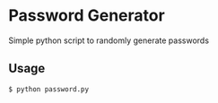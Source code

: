 # Password Generator

Simple python script to randomly generate passwords

## Usage

```
$ python password.py
```
